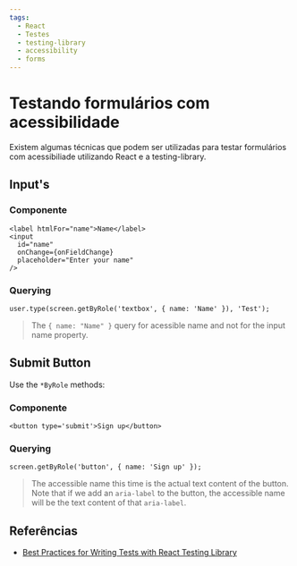 ```yaml
---
tags:
  - React
  - Testes
  - testing-library
  - accessibility
  - forms
---
```


# Testando formulários com acessibilidade

Existem algumas técnicas que podem ser utilizadas para testar formulários com acessibiliade utilizando React e a testing-library.

## Input's

### Componente

```tsx
<label htmlFor="name">Name</label>
<input
  id="name"
  onChange={onFieldChange}
  placeholder="Enter your name"
/>
```

### Querying

```tsx
user.type(screen.getByRole('textbox', { name: 'Name' }), 'Test');
```

> The `{ name: "Name" }` query for acessible name and not for the input name property.

## Submit Button

Use the `*ByRole` methods:

### Componente

```tsx
<button type='submit'>Sign up</button>
```

### Querying

```tsx
screen.getByRole('button', { name: 'Sign up' });
```

> The accessible name this time is the actual text content of the button. Note that if we add an `aria-label` to the button, the accessible name will be the text content of that `aria-label`.

## Referências

- [Best Practices for Writing Tests with React Testing Library](https://claritydev.net/blog/improving-react-testing-library-tests)
